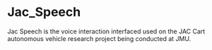 # Jac_Speech
Jac Speech is the voice interaction interfaced used on the JAC Cart autonomous vehicle research project being conducted at JMU.
